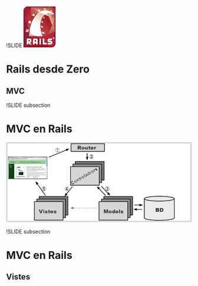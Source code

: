 !SLIDE
![Rails logo](/file/assets/images/rails.png)
# Rails desde Zero
## MVC

!SLIDE subsection
# MVC en Rails
![Rails MVC](/file/assets/images/rails_mvc.png)

!SLIDE subsection
# MVC en Rails
## Vistes
